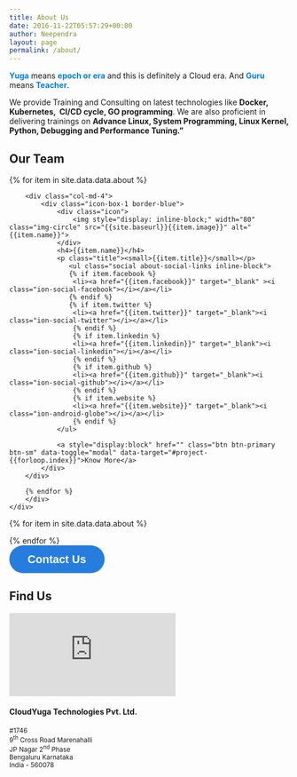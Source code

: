 ```yaml
---
title: About Us
date: 2016-11-22T05:57:29+00:00
author: Neependra
layout: page
permalink: /about/
---
```





 <div class="row">
   <div class="col-md-8 col-md-offset-2">
        <p><span style="color: #007ee6;"><strong>Yuga</strong></span> means <span style="color: #007ee6;"><strong>epoch or era</strong></span> and this is definitely a Cloud era. And <span style="color: #007ee6;"><strong>Guru</strong> </span>means <span style="color: #007ee6;"><strong>Teacher</strong></span>.</p><p>We provide Training and Consulting on latest technologies like <strong>Docker, Kubernetes,  CI/CD cycle, GO programming</strong>. We are also proficient in delivering trainings on <strong>Advance Linux, System Programming, Linux Kernel, Python, Debugging and Performance Tuning.&#8221;</strong></p> 
    </div>
</div>
<div class="pb-50"></div>


<div class="about-us">    
    <div class="row">
        <div class="col-md-12">
            <div class="heading-box">
                <h2>Our Team</h2>
                </div>
        </div>
        <div class="col-md-10 col-md-offset-1">
        {% for item in site.data.data.about %}
        
        <div class="col-md-4">
            <div class="icon-box-1 border-blue">
                <div class="icon">
                    <img style="display: inline-block;" width="80" class="img-circle" src="{{site.baseurl}}{{item.image}}" alt="{{item.name}}">
                </div>
                <h4>{{item.name}}</h4>
                <p class="title"><small>{{item.title}}</small></p>
                   <ul class="social about-social-links inline-block">
                   {% if item.facebook %}
                    <li><a href="{{item.facebook}}" target="_blank" ><i class="ion-social-facebook"></i></a></li>
                   {% endif %}
                   {% if item.twitter %}
                    <li><a href="{{item.twitter}}" target="_blank"><i class="ion-social-twitter"></i></a></li>
                    {% endif %}
                    {% if item.linkedin %}
                    <li><a href="{{item.linkedin}}" target="_blank"><i class="ion-social-linkedin"></i></a></li>
                    {% endif %}
                    {% if item.github %}
                    <li><a href="{{item.github}}" target="_blank"><i class="ion-social-github"></i></a></li>
                    {% endif %}
                    {% if item.website %}
                    <li><a href="{{item.website}}" target="_blank"><i class="ion-android-globe"></i></a></li>
                    {% endif %}
                </ul>
                
                <a style="display:block" href="" class="btn btn-primary btn-sm" data-toggle="modal" data-target="#project-{{forloop.index}}">Know More</a>
            </div>
        </div>
     
        {% endfor %}
        </div>
    </div>
</div>

{% for item in site.data.data.about %}
<div id="project-{{forloop.index}}" class="modal fade" role="dialog" style="display: none;">
    <div class="modal-dialog">
        <div class="modal-content">
            <div class="modal-header text-center">
                <button type="button" class="close" data-dismiss="modal">×</button>
                <img style="display: inline-block;" width="80" class="img-circle" src="{{site.baseurl}}{{item.image}}" alt="{{item.name}}">
                <h4 class="modal-title">{{item.name}}</h4>
                 <p>{{item.title}}</p>
                </div>
            <div class="modal-body">
               <p><small>{{item.about}}</small></p>
            </div>
            <div class="modal-footer">
               <ul class="social about-social-links">
                   {% if item.facebook %}
                    <li><a href="{{item.facebook}}"><i class="ion-social-facebook"></i></a></li>
                   {% endif %}
                   {% if item.twitter %}
                    <li><a href="{{item.twitter}}"><i class="ion-social-twitter"></i></a></li>
                    {% endif %}
                    {% if item.linkedin %}
                    <li><a href="{{item.linkedin}}"><i class="ion-social-linkedin"></i></a></li>
                    {% endif %}
                    {% if item.github %}
                    <li><a href="{{item.github}}"><i class="ion-social-github"></i></a></li>
                    {% endif %}
                    {% if item.website %}
                    <li><a href="{{item.website}}"><i class="ion-android-globe"></i></a></li>
                    {% endif %}
                </ul>
                <button type="button" class="btn btn-default btn-sm" data-dismiss="modal">Close</button>
            </div>
        </div>
    </div>
</div>
{% endfor %}


<div class="container-fluid pt-80">
<div class="col-md-12">
    <div class="heading-box">
        <a class="typeform-share button" href="https://cloudyuga.typeform.com/to/pUY7fb" data-mode="popup" style="display:inline-block;text-decoration:none;background-color:#267DDD;color:white;cursor:pointer;font-family:Helvetica,Arial,sans-serif;font-size:20px;line-height:50px;text-align:center;margin:0;height:50px;padding:0px 33px;border-radius:25px;max-width:100%;white-space:nowrap;overflow:hidden;text-overflow:ellipsis;font-weight:bold;-webkit-font-smoothing:antialiased;-moz-osx-font-smoothing:grayscale;" data-submit-close-delay="5" target="_blank">Contact Us </a> <script> (function() { var qs,js,q,s,d=document, gi=d.getElementById, ce=d.createElement, gt=d.getElementsByTagName, id="typef_orm_share", b="https://embed.typeform.com/"; if(!gi.call(d,id)){ js=ce.call(d,"script"); js.id=id; js.src=b+"embed.js"; q=gt.call(d,"script")[0]; q.parentNode.insertBefore(js,q) } })() </script>
    </div>
</div>


<!-- 
<div class="typeform-widget" data-url="https://cloudyuga.typeform.com/to/pUY7fb" style=" height: 400px; margin-bottom: 100px" > </div> <script> (function() { var qs,js,q,s,d=document, gi=d.getElementById, ce=d.createElement, gt=d.getElementsByTagName, id="typef_orm", b="https://embed.typeform.com/"; if(!gi.call(d,id)) { js=ce.call(d,"script"); js.id=id; js.src=b+"embed.js"; q=gt.call(d,"script")[0]; q.parentNode.insertBefore(js,q) } })() </script> <div style="font-family: Sans-Serif;font-size: 12px;color: #999;opacity: 0.5; padding-top: 5px;" ></div>
 -->

<div class="container-fluid pt-80">

<div class="col-md-12">
    <div class="heading-box">
        <h2>Find Us</h2>
    </div>
</div>
<div class="row">
    <div class="col-md-7">
       <!-- <iframe src="https://www.google.com/maps/embed?pb=!1m18!1m12!1m3!1d687.4775030809581!2d77.59076991349004!3d12.910290222055757!2m3!1f0!2f0!3f0!3m2!1i1024!2i768!4f13.1!3m3!1m2!1s0x3bae1511fe717de1%3A0x8a45569b1804a6d0!2zMTLCsDU0JzM3LjUiTiA3N8KwMzUnMjcuMyJF!5e0!3m2!1sen!2sin!4v1534244258361" class="map" frameborder="0" allowfullscreen></iframe> -->
       <iframe src="https://www.google.com/maps/embed?pb=!1m18!1m12!1m3!1d124446.69305426338!2d77.52096625820154!3d12.91034657688894!2m3!1f0!2f0!3f0!3m2!1i1024!2i768!4f13.1!3m3!1m2!1s0x3bae15a7ccd6d50b%3A0x3790b8e432be14fa!2sCloudYuga+Technologies+Pvt.+Ltd.!5e0!3m2!1sen!2sin!4v1536063355558" class="map" frameborder="0" style="border:0" allowfullscreen></iframe>
    </div>
    <div class="col-md-5">
        <h4 class=""><b>CloudYuga Technologies Pvt. Ltd.</b></h4>
        <p class=""><small>#1746 <br> 9<sup>th</sup> Cross Road Marenahalli <br> JP Nagar 2<sup>nd</sup> Phase <br>Bengaluru Karnataka<br>India - 560078</small></p>
    </div>
</div>
</div>
